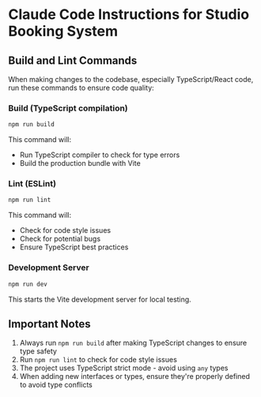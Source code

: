 # Claude Code Instructions for Studio Booking System

## Build and Lint Commands

When making changes to the codebase, especially TypeScript/React code, run these commands to ensure code quality:

### Build (TypeScript compilation)
```bash
npm run build
```
This command will:
- Run TypeScript compiler to check for type errors
- Build the production bundle with Vite

### Lint (ESLint)
```bash
npm run lint
```
This command will:
- Check for code style issues
- Check for potential bugs
- Ensure TypeScript best practices

### Development Server
```bash
npm run dev
```
This starts the Vite development server for local testing.

## Important Notes

1. Always run `npm run build` after making TypeScript changes to ensure type safety
2. Run `npm run lint` to check for code style issues
3. The project uses TypeScript strict mode - avoid using `any` types
4. When adding new interfaces or types, ensure they're properly defined to avoid type conflicts